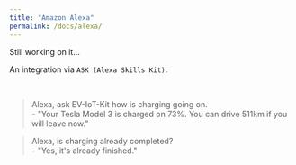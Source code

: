 ```yaml
---
title: "Amazon Alexa"
permalink: /docs/alexa/
---
```


Still working on it...

An integration via `ASK (Alexa Skills Kit)`.

<br>

> Alexa, ask EV-IoT-Kit how is charging going on.  
> \- "Your Tesla Model 3 is charged on 73%. You can drive 511km if you will leave now."

> Alexa, is charging already completed?  
> \- "Yes, it's already finished."